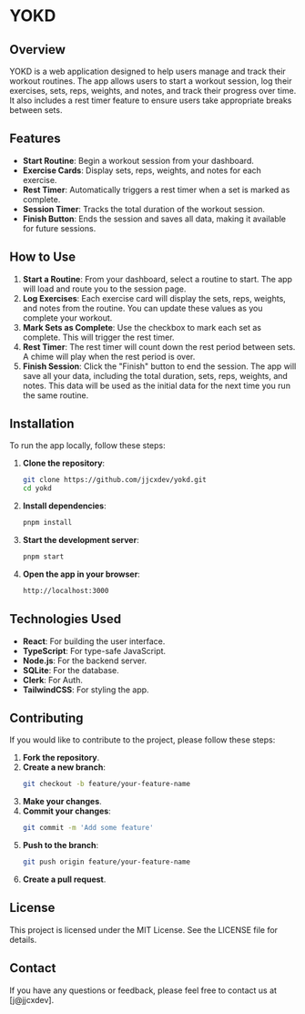 # YOKD

## Overview

YOKD is a web application designed to help users manage and track their workout routines. The app allows users to start a workout session, log their exercises, sets, reps, weights, and notes, and track their progress over time. It also includes a rest timer feature to ensure users take appropriate breaks between sets.

## Features

- **Start Routine**: Begin a workout session from your dashboard.
- **Exercise Cards**: Display sets, reps, weights, and notes for each exercise.
- **Rest Timer**: Automatically triggers a rest timer when a set is marked as complete.
- **Session Timer**: Tracks the total duration of the workout session.
- **Finish Button**: Ends the session and saves all data, making it available for future sessions.

## How to Use

1. **Start a Routine**: From your dashboard, select a routine to start. The app will load and route you to the session page.
2. **Log Exercises**: Each exercise card will display the sets, reps, weights, and notes from the routine. You can update these values as you complete your workout.
3. **Mark Sets as Complete**: Use the checkbox to mark each set as complete. This will trigger the rest timer.
4. **Rest Timer**: The rest timer will count down the rest period between sets. A chime will play when the rest period is over.
5. **Finish Session**: Click the "Finish" button to end the session. The app will save all your data, including the total duration, sets, reps, weights, and notes. This data will be used as the initial data for the next time you run the same routine.

## Installation

To run the app locally, follow these steps:

1. **Clone the repository**:

   ```sh
   git clone https://github.com/jjcxdev/yokd.git
   cd yokd
   ```

2. **Install dependencies**:

   ```sh
   pnpm install
   ```

3. **Start the development server**:

   ```sh
   pnpm start
   ```

4. **Open the app in your browser**:
   ```sh
   http://localhost:3000
   ```

## Technologies Used

- **React**: For building the user interface.
- **TypeScript**: For type-safe JavaScript.
- **Node.js**: For the backend server.
- **SQLite**: For the database.
- **Clerk**: For Auth.
- **TailwindCSS**: For styling the app.

## Contributing

If you would like to contribute to the project, please follow these steps:

1. **Fork the repository**.
2. **Create a new branch**:
   ```sh
   git checkout -b feature/your-feature-name
   ```
3. **Make your changes**.
4. **Commit your changes**:
   ```sh
   git commit -m 'Add some feature'
   ```
5. **Push to the branch**:
   ```sh
   git push origin feature/your-feature-name
   ```
6. **Create a pull request**.

## License

This project is licensed under the MIT License. See the LICENSE file for details.

## Contact

If you have any questions or feedback, please feel free to contact us at [j@jjcxdev].
